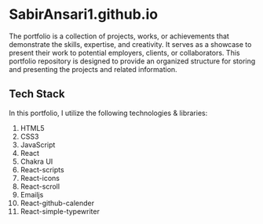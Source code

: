 # SabirAnsari1.github.io

The portfolio is a collection of projects, works, or achievements that demonstrate the skills, expertise, and creativity. It serves as a showcase to present their work to potential employers, clients, or collaborators. This portfolio repository is designed to provide an organized structure for storing and presenting the projects and related information.

## Tech Stack
In this portfolio, I utilize the following technologies & libraries:

1. HTML5
2. CSS3
3. JavaScript
4. React
5. Chakra UI
6. React-scripts
7. React-icons
8. React-scroll
9. Emailjs
10. React-github-calender
11. React-simple-typewriter
